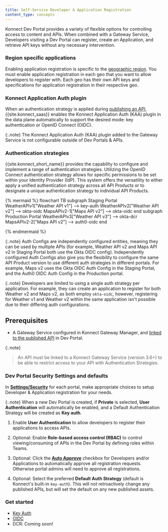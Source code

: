 ```yaml
---
title: Self-Service Developer & Application Registration
content_type: concepts
---
```


Konnect Dev Portal provides a variety of flexible options for controlling access to content and APIs. When combined with a Gateway Service, Developers visiting a Dev Portal can register, create an Application, and retrieve API keys without any necessary intervention.

### Region specific applications
Enabling application registration is specific to the [geographic region](/konnect/geo). 
You must enable application registration in each geo that you want to allow developers to register with.
Each geo has their own API keys and specifications for application registration in their respective geo.

### Konnect Application Auth plugin

When an authentication strategy is applied during [publishing an API](/konnect/dev-portal/apis), {{site.konnect_saas}} enables the Konnect Application Auth (KAA) plugin in the data plane automatically to support the desired mode: key authentication or OpenID Connect (OIDC).

{:.note}
The Konnect Application Auth (KAA) plugin added to the Gateway Service is not configurable outside of Dev Portals & APIs.

### Authentication strategies

{{site.konnect_short_name}} provides the capability to configure and implement a range of authentication strategies. Utilizing the OpenID Connect authentication strategy allows for specific permissions to be set within your Identity Provider (IdP). This system offers the versatility to either apply a unified authentication strategy across all API Products or to designate a unique authentication strategy to individual API Products.
<!--vale off-->
{% mermaid %}
flowchart TB
    subgraph Staging Portal
    WeatherAPIv1["Weather API v1"] --> key-auth
    WeatherAPIv2["Weather API v2"] --> okta-oidc
    MapsAPIv2-1["Maps API v2"] --> okta-oidc
    end
    subgraph Production Portal
    WeatherAPIv3["Weather API v3"] --> okta-dcr
    MapsAPIv2-2["Maps API v2"] --> auth0-oidc
    end

{% endmermaid %}
<!--vale on-->

{:.note}
Auth Configs are independently configured entities, meaning they can be used by multiple APIs (for example, Weather API v2 and Maps API v2 in Staging Portal both use the Okta OIDC config). Independently configured Auth Configs also give you the flexibility to configure the same API Product version to use different auth strategies in different portals. For example, Maps v2 uses the Okta OIDC Auth Config in the Staging Portal, and the Auth0 OIDC Auth Config in the Production portal.

{:.note}
Developers are limited to using a single auth strategy per application. For example, they can create an application to register for both Weather v2 and Maps v2, as both employ `okta-oidc`, however, registering for Weather v1 and Weather v2 within the same application isn't possible due to their differing auth configurations.

## Prerequisites

- A Gateway Service configured in Konnect Gateway Manager, and [linked to the published API](/konnect/dev-portal/apis/gateway-service-link) in Dev Portal.

{:.note}
> An API must be linked to a Konnect Gateway Service (version 3.6+) to be able to restrict access to your API with Authentication Strategies.

### Dev Portal Security Settings and defaults

In [**Settings/Security**](/konnect/dev-portal/portals/settings/security) for each portal, make appropriate choices to setup Developer & Application registration for your needs.

{:.note}
When a new Dev Portal is created, if **Private** is selected, **User Authentication** will automatically be enabled, and a Default Authentication Strategy will be created as **Key auth**.

1. Enable **User Authentication** to allow developers to register their applications to access APIs.

2. Optional: Enable **Role-based access control (RBAC)** to control viewing/consuming of APIs in the Dev Portal by defining roles within Teams.

3. Optional: Click the [**Auto Approve**](/konnect/dev-portal/settings/security/) checkbox for Developers and/or Applications to automatically approve all registration requests. Otherwise portal admins will need to approve all registrations.

4. Optional: Select the preferred **Default Auth Strategy** (default is Konnect's built-in `key-auth`). This will not retroactively change any published APIs, but will set the default on any new published assets.

### Get started
* [Key Auth](/konnect/dev-portal/app-reg/auth-strategies/key-auth)
* [OIDC](/konnect/dev-portal/app-reg/auth-strategies/oidc)
* DCR: Coming soon!